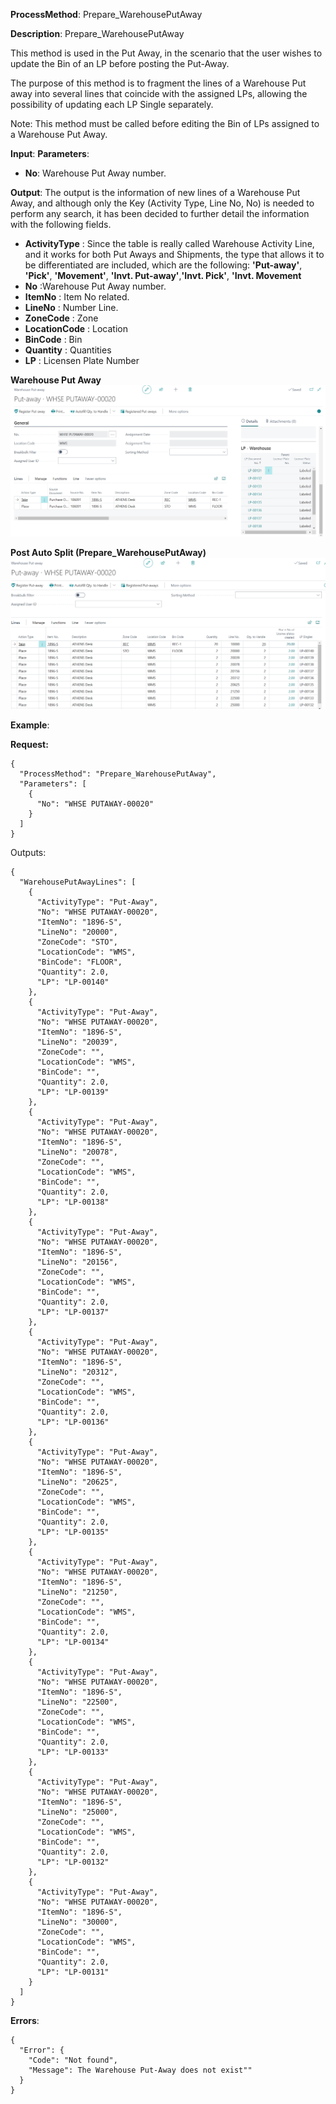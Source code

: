 **ProcessMethod**: Prepare_WarehousePutAway

**Description**:
Prepare_WarehousePutAway

This method is used in the Put Away, in the scenario that the user wishes to update the Bin of an LP before posting the Put-Away.

The purpose of this method is to fragment the lines of a Warehouse Put away into several lines that coincide with the assigned LPs, allowing the possibility of updating each LP Single separately.

Note: This method must be called before editing the Bin of LPs assigned to a Warehouse Put Away.

**Input**:
**Parameters**: 
-	**No**: Warehouse Put Away number.

**Output**:  The output is the information of new lines of a Warehouse Put Away, and although only the Key (Activity Type, Line No, No) is needed to perform any search, it has been decided to further detail the information with the following fields.

-	**ActivityType** : Since the table is really called Warehouse Activity Line, and it works for both Put Aways and Shipments, the type that allows it to be differentiated are included, which are the following:
**'Put-away'**, **'Pick'**, **'Movement'**, **'Invt. Put-away'**,**'Invt. Pick'**, **'Invt. Movement**
-	**No** :Warehouse Put Away number.
-	**ItemNo** : Item No related.
-	**LineNo** : Number  Line.
-	**ZoneCode** : Zone
-	**LocationCode** : Location
-	**BinCode** : Bin
-	**Quantity** : Quantities
-	**LP** : Licensen Plate Number
 
**Warehouse Put Away**
![image.png](/.attachments/image-50a3934e-aff3-4527-9959-7bcb2b47125a.png)

**Post Auto Split (Prepare_WarehousePutAway)**
![image.png](/.attachments/image-fd850ff4-ea23-4a97-a371-78933c9b2053.png)


**Example**:

**Request:**

```
{
  "ProcessMethod": "Prepare_WarehousePutAway",
  "Parameters": [
    {
      "No": "WHSE PUTAWAY-00020"
    }
  ]
}
```

Outputs:

```
{
  "WarehousePutAwayLines": [
    {
      "ActivityType": "Put-Away",
      "No": "WHSE PUTAWAY-00020",
      "ItemNo": "1896-S",
      "LineNo": "20000",
      "ZoneCode": "STO",
      "LocationCode": "WMS",
      "BinCode": "FLOOR",
      "Quantity": 2.0,
      "LP": "LP-00140"
    },
    {
      "ActivityType": "Put-Away",
      "No": "WHSE PUTAWAY-00020",
      "ItemNo": "1896-S",
      "LineNo": "20039",
      "ZoneCode": "",
      "LocationCode": "WMS",
      "BinCode": "",
      "Quantity": 2.0,
      "LP": "LP-00139"
    },
    {
      "ActivityType": "Put-Away",
      "No": "WHSE PUTAWAY-00020",
      "ItemNo": "1896-S",
      "LineNo": "20078",
      "ZoneCode": "",
      "LocationCode": "WMS",
      "BinCode": "",
      "Quantity": 2.0,
      "LP": "LP-00138"
    },
    {
      "ActivityType": "Put-Away",
      "No": "WHSE PUTAWAY-00020",
      "ItemNo": "1896-S",
      "LineNo": "20156",
      "ZoneCode": "",
      "LocationCode": "WMS",
      "BinCode": "",
      "Quantity": 2.0,
      "LP": "LP-00137"
    },
    {
      "ActivityType": "Put-Away",
      "No": "WHSE PUTAWAY-00020",
      "ItemNo": "1896-S",
      "LineNo": "20312",
      "ZoneCode": "",
      "LocationCode": "WMS",
      "BinCode": "",
      "Quantity": 2.0,
      "LP": "LP-00136"
    },
    {
      "ActivityType": "Put-Away",
      "No": "WHSE PUTAWAY-00020",
      "ItemNo": "1896-S",
      "LineNo": "20625",
      "ZoneCode": "",
      "LocationCode": "WMS",
      "BinCode": "",
      "Quantity": 2.0,
      "LP": "LP-00135"
    },
    {
      "ActivityType": "Put-Away",
      "No": "WHSE PUTAWAY-00020",
      "ItemNo": "1896-S",
      "LineNo": "21250",
      "ZoneCode": "",
      "LocationCode": "WMS",
      "BinCode": "",
      "Quantity": 2.0,
      "LP": "LP-00134"
    },
    {
      "ActivityType": "Put-Away",
      "No": "WHSE PUTAWAY-00020",
      "ItemNo": "1896-S",
      "LineNo": "22500",
      "ZoneCode": "",
      "LocationCode": "WMS",
      "BinCode": "",
      "Quantity": 2.0,
      "LP": "LP-00133"
    },
    {
      "ActivityType": "Put-Away",
      "No": "WHSE PUTAWAY-00020",
      "ItemNo": "1896-S",
      "LineNo": "25000",
      "ZoneCode": "",
      "LocationCode": "WMS",
      "BinCode": "",
      "Quantity": 2.0,
      "LP": "LP-00132"
    },
    {
      "ActivityType": "Put-Away",
      "No": "WHSE PUTAWAY-00020",
      "ItemNo": "1896-S",
      "LineNo": "30000",
      "ZoneCode": "",
      "LocationCode": "WMS",
      "BinCode": "",
      "Quantity": 2.0,
      "LP": "LP-00131"
    }
  ]
}
```

**Errors**:

```
{
  "Error": {
    "Code": "Not found",
    "Message": The Warehouse Put-Away does not exist""
  }
}
```

